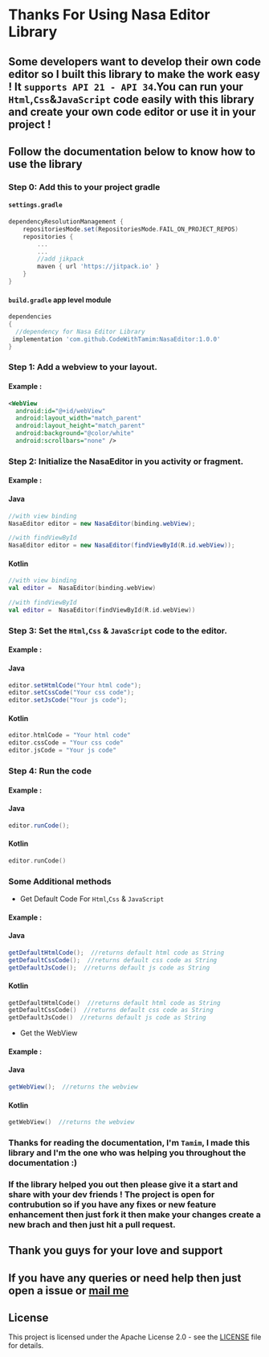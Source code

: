 # Thanks For Using Nasa Editor Library
## Some developers want to develop their own code editor  so I built this library to make the work easy ! It `supports API 21 - API 34`.You can run your `Html`,`Css`&`JavaScript` code easily with this library and create your own code editor or use it in your project !
## Follow the documentation below to know how to use the library

### Step 0: Add this to your project gradle
#### `settings.gradle`
```groovy
dependencyResolutionManagement {
    repositoriesMode.set(RepositoriesMode.FAIL_ON_PROJECT_REPOS)
    repositories {
        ...
        ...
        //add jikpack
        maven { url 'https://jitpack.io' }
    }
}
```
#### `build.gradle` app level module
```groovy
dependencies 
{
  //dependency for Nasa Editor Library
 implementation 'com.github.CodeWithTamim:NasaEditor:1.0.0'
}
```

### Step 1: Add a webview to your layout.
#### Example : 
```xml
<WebView
  android:id="@+id/webView"
  android:layout_width="match_parent"
  android:layout_height="match_parent"
  android:background="@color/white"
  android:scrollbars="none" />
```

### Step 2: Initialize the NasaEditor in you activity or fragment.
#### Example :

#### Java
```java
//with view binding
NasaEditor editor = new NasaEditor(binding.webView);
```
```java
//with findViewById
NasaEditor editor = new NasaEditor(findViewById(R.id.webView));
```

#### Kotlin
```kotlin
//with view binding
val editor =  NasaEditor(binding.webView)
```
```kotlin
//with findViewById
val editor =  NasaEditor(findViewById(R.id.webView))
```

### Step 3: Set the `Html`,`Css` & `JavaScript` code to the editor.

#### Example :
#### Java
```java
editor.setHtmlCode("Your html code");
editor.setCssCode("Your css code");
editor.setJsCode("Your js code");
```
#### Kotlin
```kotlin
editor.htmlCode = "Your html code"
editor.cssCode = "Your css code"
editor.jsCode = "Your js code"
```

### Step 4: Run the code
#### Example : 
#### Java
```java
editor.runCode(); 
```

#### Kotlin
```kotlin
editor.runCode()
```

### Some Additional methods
* Get Default Code For `Html`,`Css` & `JavaScript`
#### Example : 
#### Java
```java
getDefaultHtmlCode();  //returns default html code as String
getDefaultCssCode();  //returns default css code as String
getDefaultJsCode();  //returns default js code as String
```

#### Kotlin
```kotlin
getDefaultHtmlCode()  //returns default html code as String
getDefaultCssCode()  //returns default css code as String
getDefaultJsCode()  //returns default js code as String
```

* Get the WebView
#### Example : 
#### Java
```java
getWebView();  //returns the webview
```

#### Kotlin
```kotlin
getWebView()  //returns the webview
``` 
  ### Thanks for reading the documentation, I'm `Tamim`, I made this library and I'm the one who was helping you throughout the documentation :)
  ### If the library helped you out then please give it a start and share with your dev friends ! The project is open for contrubution so if you have any fixes or new feature enhancement then just fork it then make your changes create a new brach and then just hit a pull request.

  ## Thank you guys for your love and support
  ## If you have any queries or need help then just open a issue or  <a href="mailto:tamimh.dev@gmail.com">mail me</a> 
## License

This project is licensed under the Apache License 2.0 - see the [LICENSE](LICENSE) file for details.
